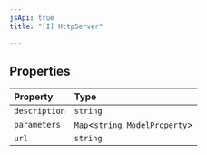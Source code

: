 ```yaml
---
jsApi: true
title: "[I] HttpServer"

---
```

## Properties

| Property | Type |
| :------ | :------ |
| `description` | `string` |
| `parameters` | `Map`<`string`, `ModelProperty`\> |
| `url` | `string` |
